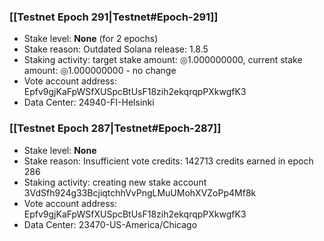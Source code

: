 ### [[Testnet Epoch 291|Testnet#Epoch-291]]
* Stake level: **None** (for 2 epochs)
* Stake reason: Outdated Solana release: 1.8.5
* Staking activity: target stake amount: ◎1.000000000, current stake amount: ◎1.000000000 - no change
* Vote account address: Epfv9gjKaFpWSfXUSpcBtUsF18zih2ekqrqpPXkwgfK3
* Data Center: 24940-FI-Helsinki
### [[Testnet Epoch 287|Testnet#Epoch-287]]
* Stake level: **None**
* Stake reason: Insufficient vote credits: 142713 credits earned in epoch 286
* Staking activity: creating new stake account 3VdSfh924g33BcjiqtchhVvPngLMuUMohXVZoPp4Mf8k
* Vote account address: Epfv9gjKaFpWSfXUSpcBtUsF18zih2ekqrqpPXkwgfK3
* Data Center: 23470-US-America/Chicago